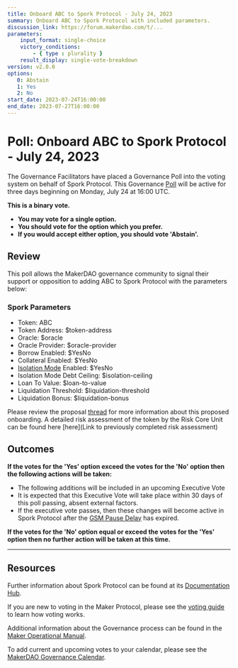 ```yaml
---
title: Onboard ABC to Spork Protocol - July 24, 2023
summary: Onboard ABC to Spork Protocol with included parameters.
discussion_link: https://forum.makerdao.com/t/...
parameters:
    input_format: single-choice
    victory_conditions:
        - { type : plurality }
    result_display: single-vote-breakdown
version: v2.0.0
options:
   0: Abstain
   1: Yes
   2: No
start_date: 2023-07-24T16:00:00
end_date: 2023-07-27T16:00:00
---
```

# Poll: Onboard ABC to Spork Protocol - July 24, 2023

The Governance Facilitators have placed a Governance Poll into the voting system on behalf of Spork Protocol. This Governance [Poll](https://manual.makerdao.com/governance/governance-cycle/weekly-governance-cycle#weekly-governance-cycle-definitions-mip16c1) will be active for three days beginning on Monday, July 24 at 16:00 UTC.

**This is a binary vote.**
- **You may vote for a single option.**
- **You should vote for the option which you prefer.**
- **If you would accept either option, you should vote 'Abstain'.**

## Review

This poll allows the MakerDAO governance community to signal their support or opposition to adding ABC to Spork Protocol with the parameters below:

### Spork Parameters

* Token: ABC
* Token Address: $token-address
* Oracle: $oracle
* Oracle Provider: $oracle-provider
* Borrow Enabled: $YesNo
* Collateral Enabled: $YesNo
* [Isolation Mode](https://docs.Sporkprotocol.io/developers/features/isolation-mode) Enabled: $YesNo
* Isolation Mode Debt Ceiling: $isolation-ceiling
* Loan To Value: $loan-to-value
* Liquidation Threshold: $liquidation-threshold
* Liquidation Bonus: $liquidation-bonus

Please review the proposal [thread](https://forum.makerdao.com/t/xxx) for more information about this proposed onboarding.
A detailed risk assessment of the token by the Risk Core Unit can be found here [here](Link to previously completed risk assessment)

## Outcomes

**If the votes for the 'Yes' option exceed the votes for the 'No' option then the following actions will be taken:**
* The following additions will be included in an upcoming Executive Vote
* It is expected that this Executive Vote will take place within 30 days of this poll passing, absent external factors.
* If the executive vote passes, then these changes will become active in Spork Protocol after the [GSM Pause Delay](https://manual.makerdao.com/parameter-index/core/param-gsm-pause-delay) has expired.

**If the votes for the 'No' option equal or exceed the votes for the 'Yes' option then no further action will be taken at this time.**

---

## Resources

Further information about Spork Protocol can be found at its [Documentation Hub](https://docs.Sporkprotocol.io/hub/).

If you are new to voting in the Maker Protocol, please see the [voting guide](https://manual.makerdao.com/governance/voting-in-makerdao/on-chain-governance) to learn how voting works.

Additional information about the Governance process can be found in the [Maker Operational Manual](https://manual.makerdao.com).

To add current and upcoming votes to your calendar, please see the [MakerDAO Governance Calendar](https://manual.makerdao.com/makerdao/calendars/governance-calendar).

